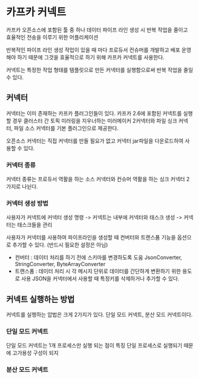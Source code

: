 # 카프카 커넥트


카프카 오픈소스에 포함된 툴 중 하나
데이터 파이프 라인 생성 시 반복 작업을 줄이고 효율적인 전송을 이루기 위한 어플리케이션

반복적인 파이프 라인 생성 작업이 있을 때 마다 프로듀서 컨슈머를 개발하고 배포 운영해야 하기 때문에 그것을 효율적으로 하기 위해 카프카 커넥트를 사용한다. 

커넥트는 특정한 작업 형태를 템플릿으로 만든 커넥터를 실행함으로써 반복 작업을 줄일 수 있다.

## 커넥터

커넥터는 이미 존재하는 카프카 플러그인들이 있다.
카프카 2.6에 포함된 커넥트를 실행할 경우 클러스터 간 토픽 미러링을 지우너하는 미러메이커 2커넥터와 파일 싱크 커넥터, 파일 소스 커넥터를 기본 플러그인으로 제공한다.

오픈소스 커넥터는 직접 커넥터를 만들 필요가 없고 커넥터 jar파일을 다운로드하여 사용할 수 있다.

### 커넥터 종류

커넥터 종류는 프로듀서 역활을 하는 소스 커넥터와 컨슈머 역활을 하는 싱크 커넥터 2가지로 나뉜다.

### 커넥터 생성 방법

사용자가 커넥트에 커넥터 생성 명령 -> 커넥트는 내부에 커넥터와 태스크 생성 -> 커넥터는 태스크들을 관리

사용자가 커넥터를 사용하여 파이프라인을 생성할 때 컨버터와 트랜스폼 기능을 옵션으로 추가할 수 있다. (반드시 필요한 설정은 아님)

- 컨버터 :  데이터 처리를 하기 전에 스키마를 변경하도록 도움
  JsonConverter, StringConverter, ByteArrayConverter
- 트랜스폼 : 데이터 처리 시 각 메시지 단위로 데이터를 간단하게 변환하기 위한 용도로 사용
  JSON을 커넥터에서 사용할 때 특정키를 삭제하거나 추가할 수 있다.


## 커넥트 실행하는 방법

커넥트를 실행하는 압법은 크게 2가지가 있다. 단일 모드 커넥트, 분산 모드 커넥트이다. 

### 단일 모드 커넥트

단일 모드 커넥트는 1개 프로세스만 실행 되는 점이 특징
단일 프로세스로 실행되기 때문에 고가용성 구성이 되지 

### 분산 모드 커넥트

